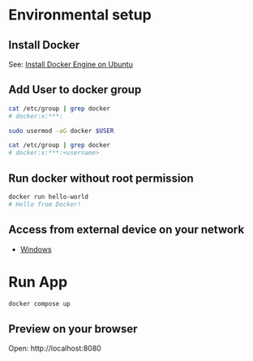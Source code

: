 # Environmental setup

## Install Docker
See: [Install Docker Engine on Ubuntu](https://docs.docker.com/engine/install/ubuntu/)

## Add User to docker group
```bash
cat /etc/group | grep docker
# docker:x:***:

sudo usermod -aG docker $USER

cat /etc/group | grep docker
# docker:x:***:<username>
```

## Run docker without root permission
```bash
docker run hello-world
# Hello from Docker!
```

## Access from external device on your network
* [Windows](Scripts/win/README.md)

# Run App
```bash
docker compose up
```

## Preview on your browser
Open: http://localhost:8080
